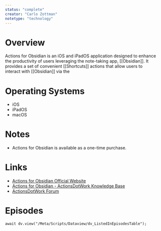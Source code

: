 ```yaml
---
status: "complete"
creator: "Carlo Zottman"
notetype: "technology"
---
```

# Overview
Actions for Obsidian is an iOS and iPadOS application designed to enhance the productivity of users leveraging the note-taking app, [[Obsidian]]. It provides a set of convenient [[Shortcuts]] actions that allow users to interact with [[Obsidian]] via the 

# Operating Systems

- iOS
- iPadOS
- macOS

# Notes
- Actions for Obsidian is available as a one-time purchase.

# Links
- [Actions for Obsidian Official Website](https://actions.work/actions-for-obsidian)
- [Actions for Obsidian - ActionsDotWork Knowledge Base](https://support.actions.work/collection/1-actions-for-obsidian)
- [ActionsDotWork Forum](https://forum.actions.work)

# Episodes
```dataviewjs
await dv.view("/Meta/Scripts/Dataview/dv_ListedInEpisodesTable");
```
